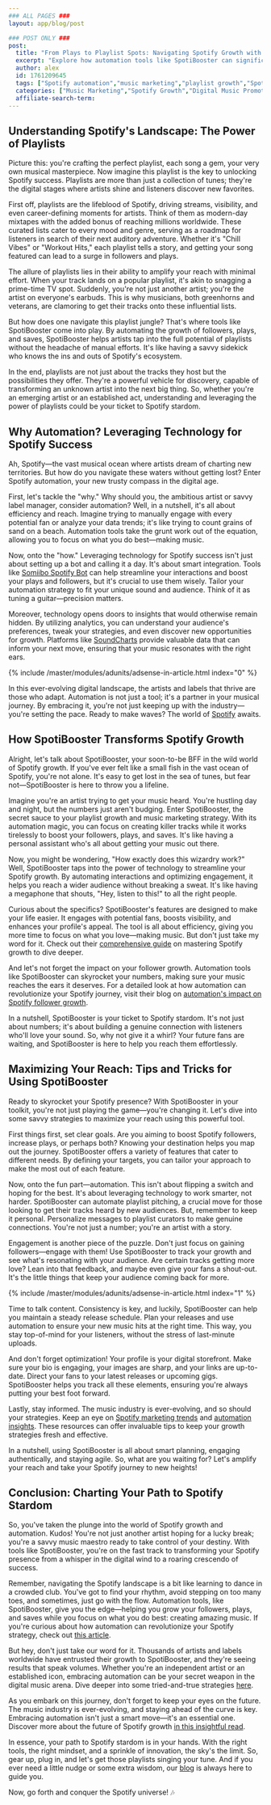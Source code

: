 ```yaml
---
### ALL PAGES ###
layout: app/blog/post

### POST ONLY ###
post:
  title: "From Plays to Playlist Spots: Navigating Spotify Growth with Automation"
  excerpt: "Explore how automation tools like SpotiBooster can significantly enhance your Spotify growth by boosting followers, plays, and saves."
  author: alex
  id: 1761209645
  tags: ["Spotify automation","music marketing","playlist growth","Spotify followers","SpotiBooster"]
  categories: ["Music Marketing","Spotify Growth","Digital Music Promotion"]
  affiliate-search-term: 
---
```


## Understanding Spotify's Landscape: The Power of Playlists

Picture this: you're crafting the perfect playlist, each song a gem, your very own musical masterpiece. Now imagine this playlist is the key to unlocking Spotify success. Playlists are more than just a collection of tunes; they're the digital stages where artists shine and listeners discover new favorites.

First off, playlists are the lifeblood of Spotify, driving streams, visibility, and even career-defining moments for artists. Think of them as modern-day mixtapes with the added bonus of reaching millions worldwide. These curated lists cater to every mood and genre, serving as a roadmap for listeners in search of their next auditory adventure. Whether it's "Chill Vibes" or "Workout Hits," each playlist tells a story, and getting your song featured can lead to a surge in followers and plays.

The allure of playlists lies in their ability to amplify your reach with minimal effort. When your track lands on a popular playlist, it's akin to snagging a prime-time TV spot. Suddenly, you're not just another artist; you're the artist on everyone's earbuds. This is why musicians, both greenhorns and veterans, are clamoring to get their tracks onto these influential lists.

But how does one navigate this playlist jungle? That's where tools like SpotiBooster come into play. By automating the growth of followers, plays, and saves, SpotiBooster helps artists tap into the full potential of playlists without the headache of manual efforts. It's like having a savvy sidekick who knows the ins and outs of Spotify's ecosystem.

In the end, playlists are not just about the tracks they host but the possibilities they offer. They're a powerful vehicle for discovery, capable of transforming an unknown artist into the next big thing. So, whether you're an emerging artist or an established act, understanding and leveraging the power of playlists could be your ticket to Spotify stardom.

## Why Automation? Leveraging Technology for Spotify Success

Ah, Spotify—the vast musical ocean where artists dream of charting new territories. But how do you navigate these waters without getting lost? Enter Spotify automation, your new trusty compass in the digital age.

First, let's tackle the "why." Why should you, the ambitious artist or savvy label manager, consider automation? Well, in a nutshell, it's all about efficiency and reach. Imagine trying to manually engage with every potential fan or analyze your data trends; it's like trying to count grains of sand on a beach. Automation tools take the grunt work out of the equation, allowing you to focus on what you do best—making music.

Now, onto the "how." Leveraging technology for Spotify success isn't just about setting up a bot and calling it a day. It's about smart integration. Tools like [Somiibo Spotify Bot](https://somiibo.com/platforms/spotify-bot) can help streamline your interactions and boost your plays and followers, but it's crucial to use them wisely. Tailor your automation strategy to fit your unique sound and audience. Think of it as tuning a guitar—precision matters.

Moreover, technology opens doors to insights that would otherwise remain hidden. By utilizing analytics, you can understand your audience's preferences, tweak your strategies, and even discover new opportunities for growth. Platforms like [SoundCharts](https://www.soundcharts.com/blog/spotify-algorithm) provide valuable data that can inform your next move, ensuring that your music resonates with the right ears.

{% include /master/modules/adunits/adsense-in-article.html index="0" %}

In this ever-evolving digital landscape, the artists and labels that thrive are those who adapt. Automation is not just a tool; it's a partner in your musical journey. By embracing it, you're not just keeping up with the industry—you're setting the pace. Ready to make waves? The world of [Spotify](https://www.spotify.com/us/about-us/contact/) awaits.

## How SpotiBooster Transforms Spotify Growth

Alright, let's talk about SpotiBooster, your soon-to-be BFF in the wild world of Spotify growth. If you've ever felt like a small fish in the vast ocean of Spotify, you're not alone. It's easy to get lost in the sea of tunes, but fear not—SpotiBooster is here to throw you a lifeline.

Imagine you're an artist trying to get your music heard. You're hustling day and night, but the numbers just aren't budging. Enter SpotiBooster, the secret sauce to your playlist growth and music marketing strategy. With its automation magic, you can focus on creating killer tracks while it works tirelessly to boost your followers, plays, and saves. It's like having a personal assistant who's all about getting your music out there.

Now, you might be wondering, "How exactly does this wizardry work?" Well, SpotiBooster taps into the power of technology to streamline your Spotify growth. By automating interactions and optimizing engagement, it helps you reach a wider audience without breaking a sweat. It's like having a megaphone that shouts, "Hey, listen to this!" to all the right people.

Curious about the specifics? SpotiBooster's features are designed to make your life easier. It engages with potential fans, boosts visibility, and enhances your profile's appeal. The tool is all about efficiency, giving you more time to focus on what you love—making music. But don't just take my word for it. Check out their [comprehensive guide](https://spotibooster.com/blog/mastering-spotify-growth-a-comprehensive-guide-to-using-spotibooster) on mastering Spotify growth to dive deeper.

And let's not forget the impact on your follower growth. Automation tools like SpotiBooster can skyrocket your numbers, making sure your music reaches the ears it deserves. For a detailed look at how automation can revolutionize your Spotify journey, visit their blog on [automation's impact on Spotify follower growth](https://spotibooster.com/blog/understanding-the-impact-of-automation-on-spotify-follower-growth).

In a nutshell, SpotiBooster is your ticket to Spotify stardom. It's not just about numbers; it's about building a genuine connection with listeners who'll love your sound. So, why not give it a whirl? Your future fans are waiting, and SpotiBooster is here to help you reach them effortlessly.

## Maximizing Your Reach: Tips and Tricks for Using SpotiBooster

Ready to skyrocket your Spotify presence? With SpotiBooster in your toolkit, you're not just playing the game—you're changing it. Let's dive into some savvy strategies to maximize your reach using this powerful tool.

First things first, set clear goals. Are you aiming to boost Spotify followers, increase plays, or perhaps both? Knowing your destination helps you map out the journey. SpotiBooster offers a variety of features that cater to different needs. By defining your targets, you can tailor your approach to make the most out of each feature.

Now, onto the fun part—automation. This isn't about flipping a switch and hoping for the best. It's about leveraging technology to work smarter, not harder. SpotiBooster can automate playlist pitching, a crucial move for those looking to get their tracks heard by new audiences. But, remember to keep it personal. Personalize messages to playlist curators to make genuine connections. You're not just a number; you're an artist with a story.

Engagement is another piece of the puzzle. Don't just focus on gaining followers—engage with them! Use SpotiBooster to track your growth and see what's resonating with your audience. Are certain tracks getting more love? Lean into that feedback, and maybe even give your fans a shout-out. It's the little things that keep your audience coming back for more.

{% include /master/modules/adunits/adsense-in-article.html index="1" %}

Time to talk content. Consistency is key, and luckily, SpotiBooster can help you maintain a steady release schedule. Plan your releases and use automation to ensure your new music hits at the right time. This way, you stay top-of-mind for your listeners, without the stress of last-minute uploads.

And don't forget optimization! Your profile is your digital storefront. Make sure your bio is engaging, your images are sharp, and your links are up-to-date. Direct your fans to your latest releases or upcoming gigs. SpotiBooster helps you track all these elements, ensuring you're always putting your best foot forward.

Lastly, stay informed. The music industry is ever-evolving, and so should your strategies. Keep an eye on [Spotify marketing trends](https://spotibooster.com/blog/why-spotify-marketing-is-essential-for-emerging-musicians) and [automation insights](https://spotibooster.com/blog/the-intersection-of-technology-and-music-spotify-automation-unveiled). These resources can offer invaluable tips to keep your growth strategies fresh and effective.

In a nutshell, using SpotiBooster is all about smart planning, engaging authentically, and staying agile. So, what are you waiting for? Let's amplify your reach and take your Spotify journey to new heights!

## Conclusion: Charting Your Path to Spotify Stardom

So, you've taken the plunge into the world of Spotify growth and automation. Kudos! You're not just another artist hoping for a lucky break; you're a savvy music maestro ready to take control of your destiny. With tools like SpotiBooster, you're on the fast track to transforming your Spotify presence from a whisper in the digital wind to a roaring crescendo of success.

Remember, navigating the Spotify landscape is a bit like learning to dance in a crowded club. You've got to find your rhythm, avoid stepping on too many toes, and sometimes, just go with the flow. Automation tools, like SpotiBooster, give you the edge—helping you grow your followers, plays, and saves while you focus on what you do best: creating amazing music. If you're curious about how automation can revolutionize your Spotify strategy, check out [this article](https://spotibooster.com/blog/can-automation-revolutionize-your-spotify-marketing-strategy).

But hey, don't just take our word for it. Thousands of artists and labels worldwide have entrusted their growth to SpotiBooster, and they're seeing results that speak volumes. Whether you're an independent artist or an established icon, embracing automation can be your secret weapon in the digital music arena. Dive deeper into some tried-and-true strategies [here](https://spotibooster.com/blog/from-independents-to-icons-spotify-growth-strategies-for-all).

As you embark on this journey, don't forget to keep your eyes on the future. The music industry is ever-evolving, and staying ahead of the curve is key. Embracing automation isn't just a smart move—it's an essential one. Discover more about the future of Spotify growth [in this insightful read](https://spotibooster.com/blog/the-future-of-spotify-growth-embracing-automation-for-success).

In essence, your path to Spotify stardom is in your hands. With the right tools, the right mindset, and a sprinkle of innovation, the sky's the limit. So, gear up, plug in, and let's get those playlists singing your tune. And if you ever need a little nudge or some extra wisdom, our [blog](https://spotibooster.com/blog/unlocking-your-spotify-potential-a-deep-dive-into-marketing-strategies) is always here to guide you.

Now, go forth and conquer the Spotify universe! 🎶
